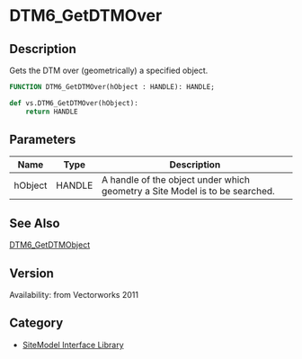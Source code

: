 # DTM6_GetDTMOver

## Description
Gets the DTM over (geometrically) a specified object.

```pascal
FUNCTION DTM6_GetDTMOver(hObject : HANDLE): HANDLE;
```

```python
def vs.DTM6_GetDTMOver(hObject):
    return HANDLE
```

## Parameters
|Name|Type|Description|
|---|---|---|
|hObject|HANDLE|A handle of the object under which geometry a Site Model is to be searched.|

## See Also
[DTM6_GetDTMObject](DTM6_GetDTMObject.md)

## Version
Availability: from Vectorworks 2011

## Category
* [SiteModel Interface Library](../Categories/SiteModel%20Interface%20Library.md)
